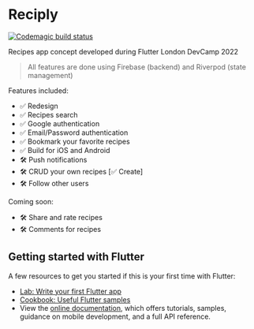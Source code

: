 # Reciply

[![Codemagic build status](https://api.codemagic.io/apps/6381efe88d8ede31502c0f88/6381efe88d8ede31502c0f87/status_badge.svg)](https://codemagic.io/apps/6381efe88d8ede31502c0f88/6381efe88d8ede31502c0f87/latest_build)

Recipes app concept developed during Flutter London DevCamp 2022

> All features are done using Firebase (backend) and Riverpod (state management)

Features included:

- ✅ Redesign
- ✅ Recipes search
- ✅ Google authentication
- ✅ Email/Password authentication
- ✅ Bookmark your favorite recipes
- ✅ Build for iOS and Android
- 🛠 Push notifications
- 🛠 CRUD your own recipes [✅ Create]
- 🛠 Follow other users

Coming soon:

- 🛠 Share and rate recipes
- 🛠 Comments for recipes

## Getting started with Flutter

A few resources to get you started if this is your first time with Flutter:

- [Lab: Write your first Flutter app](https://docs.flutter.dev/get-started/codelab)
- [Cookbook: Useful Flutter samples](https://docs.flutter.dev/cookbook)
- View the [online documentation](https://docs.flutter.dev/), which offers tutorials,
samples, guidance on mobile development, and a full API reference.
